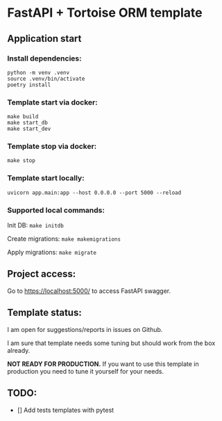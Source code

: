 # FastAPI + Tortoise ORM template

## Application start

### Install dependencies:
```
python -m venv .venv
source .venv/bin/activate
poetry install
```

### Template start via docker:
```
make build
make start_db
make start_dev
```

### Template stop via docker:

`make stop`

### Template start locally:

`uvicorn app.main:app --host 0.0.0.0 --port 5000 --reload`

### Supported local commands:

Init DB: `make initdb`

Create migrations: `make makemigrations`

Apply migrations: `make migrate`

## Project access:

Go to [https://localhost:5000/](https://localhost:5000/) to access FastAPI swagger.

## Template status:

I am open for suggestions/reports in issues on Github.

I am sure that template needs some tuning but should work from the box already.

**NOT READY FOR PRODUCTION.** If you want to use this template in production you need to tune it yourself for your needs.

## TODO:

- [] Add tests templates with pytest
